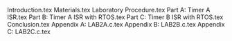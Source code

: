 Introduction.tex
Materials.tex
Laboratory Procedure.tex
Part A: Timer A ISR.tex
Part B: Timer A ISR with RTOS.tex
Part C: Timer B ISR with RTOS.tex
Conclusion.tex
Appendix A: LAB2A.c.tex
Appendix B: LAB2B.c.tex
Appendix C: LAB2C.c.tex
